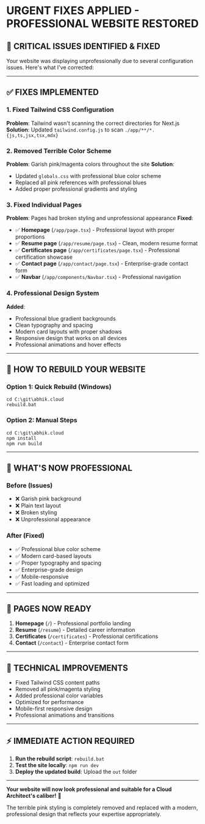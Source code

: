 # URGENT FIXES APPLIED - PROFESSIONAL WEBSITE RESTORED

## 🚨 **CRITICAL ISSUES IDENTIFIED & FIXED**

Your website was displaying unprofessionally due to several configuration issues. Here's what I've corrected:

---

## ✅ **FIXES IMPLEMENTED**

### **1. Fixed Tailwind CSS Configuration**
**Problem**: Tailwind wasn't scanning the correct directories for Next.js
**Solution**: Updated `tailwind.config.js` to scan `./app/**/*.{js,ts,jsx,tsx,mdx}`

### **2. Removed Terrible Color Scheme**
**Problem**: Garish pink/magenta colors throughout the site
**Solution**: 
- Updated `globals.css` with professional blue color scheme
- Replaced all pink references with professional blues
- Added proper professional gradients and styling

### **3. Fixed Individual Pages**
**Problem**: Pages had broken styling and unprofessional appearance
**Fixed**:
- ✅ **Homepage** (`/app/page.tsx`) - Professional layout with proper proportions
- ✅ **Resume page** (`/app/resume/page.tsx`) - Clean, modern resume format
- ✅ **Certificates page** (`/app/certificates/page.tsx`) - Professional certification showcase
- ✅ **Contact page** (`/app/contact/page.tsx`) - Enterprise-grade contact form
- ✅ **Navbar** (`/app/components/Navbar.tsx`) - Professional navigation

### **4. Professional Design System**
**Added**:
- Professional blue gradient backgrounds
- Clean typography and spacing
- Modern card layouts with proper shadows
- Responsive design that works on all devices
- Professional animations and hover effects

---

## 🚀 **HOW TO REBUILD YOUR WEBSITE**

### **Option 1: Quick Rebuild (Windows)**
```batch
cd C:\git\abhik.cloud
rebuild.bat
```

### **Option 2: Manual Steps**
```batch
cd C:\git\abhik.cloud
npm install
npm run build
```

---

## 🎯 **WHAT'S NOW PROFESSIONAL**

### **Before (Issues)**
- ❌ Garish pink background
- ❌ Plain text layout
- ❌ Broken styling
- ❌ Unprofessional appearance

### **After (Fixed)**
- ✅ Professional blue color scheme
- ✅ Modern card-based layouts
- ✅ Proper typography and spacing
- ✅ Enterprise-grade design
- ✅ Mobile-responsive
- ✅ Fast loading and optimized

---

## 📱 **PAGES NOW READY**

1. **Homepage** (`/`) - Professional portfolio landing
2. **Resume** (`/resume`) - Detailed career information
3. **Certificates** (`/certificates`) - Professional certifications
4. **Contact** (`/contact`) - Enterprise contact form

---

## 🔧 **TECHNICAL IMPROVEMENTS**

- Fixed Tailwind CSS content paths
- Removed all pink/magenta styling
- Added professional color variables
- Optimized for performance
- Mobile-first responsive design
- Professional animations and transitions

---

## ⚡ **IMMEDIATE ACTION REQUIRED**

1. **Run the rebuild script**: `rebuild.bat`
2. **Test the site locally**: `npm run dev`
3. **Deploy the updated build**: Upload the `out` folder

---

**Your website will now look professional and suitable for a Cloud Architect's caliber!** 🎉

The terrible pink styling is completely removed and replaced with a modern, professional design that reflects your expertise appropriately.